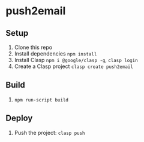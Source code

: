 # push2email

## Setup

1. Clone this repo
1. Install dependencies `npm install`
1. Install Clasp `npm i @google/clasp -g`, `clasp login`
1. Create a Clasp project `clasp create push2email`

## Build

1. `npm run-script build`

## Deploy

1. Push the project: `clasp push`
